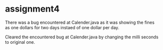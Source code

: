 # assignment4
There was a bug encountered at Calender.java as it was showing the fines as one dollars for two days instaed of one dollar per day.



Cleared the encountered bug at Calender.java by changing the milli seconds to original one.
